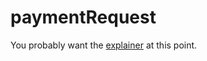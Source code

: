 # paymentRequest

You probably want the [explainer](https://github.com/zkoch/paymentrequest/blob/master/explainer.md) at this point.
